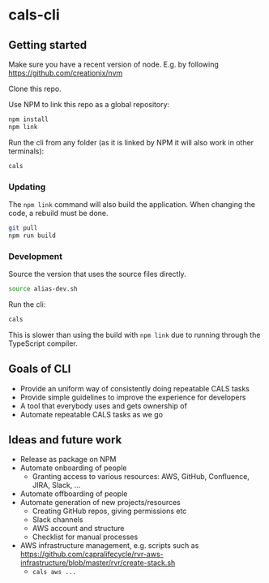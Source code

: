 # cals-cli

## Getting started

Make sure you have a recent version of node. E.g. by following
https://github.com/creationix/nvm

Clone this repo.

Use NPM to link this repo as a global repository:

```bash
npm install
npm link
```

Run the cli from any folder (as it is linked by NPM it will also
work in other terminals):

```bash
cals
```

### Updating

The `npm link` command will also build the application. When
changing the code, a rebuild must be done.

```bash
git pull
npm run build
```

### Development

Source the version that uses the source files directly.

```bash
source alias-dev.sh
```

Run the cli:

```bash
cals
```

This is slower than using the build with `npm link` due to running
through the TypeScript compiler.

## Goals of CLI

* Provide an uniform way of consistently doing repeatable CALS tasks
* Provide simple guidelines to improve the experience for developers
* A tool that everybody uses and gets ownership of
* Automate repeatable CALS tasks as we go

## Ideas and future work

* Release as package on NPM
* Automate onboarding of people
  * Granting access to various resources: AWS, GitHub, Confluence, JIRA, Slack, ...
* Automate offboarding of people
* Automate generation of new projects/resources
  * Creating GitHub repos, giving permissions etc
  * Slack channels
  * AWS account and structure
  * Checklist for manual processes
* AWS infrastructure management, e.g. scripts such as https://github.com/capralifecycle/rvr-aws-infrastructure/blob/master/rvr/create-stack.sh
  * `cals aws ...`
